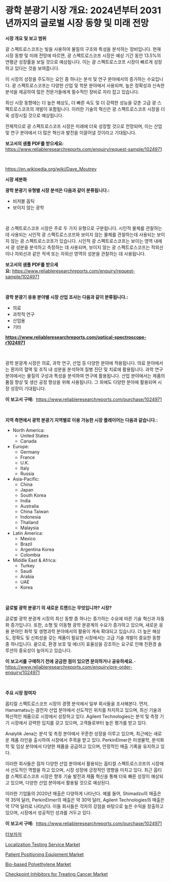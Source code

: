 <p><h1>광학 분광기 시장 개요: 2024년부터 2031년까지의 글로벌 시장 동향 및 미래 전망</h1></p><p><strong>시장 개요 및 보고 범위</strong></p>
<p><p>광 스펙트로스코프는 빛을 사용하여 물질의 구조와 특성을 분석하는 장비입니다. 현재 시장 동향 및 미래 전망에 따르면, 광 스펙트로스코프 시장은 예상 기간 동안 13.5%의 연평균 성장률을 보일 것으로 예상됩니다. 이는 광 스펙트로스코프 시장이 빠르게 성장하고 있다는 것을 보여줍니다.</p><p>이 시장의 성장을 주도하는 요인 중 하나는 분석 및 연구 분야에서의 증가하는 수요입니다. 광 스펙트로스코프는 다양한 산업 및 학문 분야에서 사용되며, 높은 정확성과 신속한 분석을 제공하여 많은 전문가들에게 필수적인 장비로 자리 잡고 있습니다.</p><p>최신 시장 동향에는 더 높은 해상도, 더 빠른 속도 및 더 강력한 성능을 갖춘 고급 광 스펙트로스코프의 개발이 포함됩니다. 이러한 기술의 혁신은 광 스펙트로스코프 시장을 더욱 성장시킬 것으로 예상됩니다.</p><p>전체적으로 광 스펙트로스코프 시장은 미래에 더욱 성장할 것으로 전망되며, 이는 산업 및 연구 분야에서 더 많은 혁신과 발전을 이끌어낼 것이라고 기대됩니다.</p></p>
<p><strong>보고서의 샘플 PDF를 받으세요:</strong> <a href="https://www.reliableresearchreports.com/enquiry/request-sample/1024971">https://www.reliableresearchreports.com/enquiry/request-sample/1024971</a></p>
<p>&nbsp;</p>
<p><a href="https://en.wikipedia.org/wiki/Dave_Moutrey">https://en.wikipedia.org/wiki/Dave_Moutrey</a></p>
<p><strong>시장 세분화</strong></p>
<p><strong>광학 분광기 유형별 시장 분석은 다음과 같이 분류됩니다.:</strong></p>
<p><ul><li>비저블 옵틱</li><li>보이지 않는 광학</li></ul></p>
<p>&nbsp;</p>
<p><p>광 스펙트로스코프 시장은 주로 두 가지 유형으로 구분됩니다. 시인적 물체를 관찰하는데 사용되는 시인적 광 스펙트로스코프와 보이지 않는 물체를 관찰하는데 사용되는 보이지 않는 광 스펙트로스코프가 있습니다. 시인적 광 스펙트로스코프는 보이는 영역 내에서 광 성분을 분석하고 측정하는 데 사용되며, 보이지 않는 광 스펙트로스코프는 적외선이나 자외선과 같은 적색 또는 자외선 영역의 성분을 관찰하는 데 사용됩니다.</p></p>
<p><strong>보고서의 샘플 PDF를 받으세요:</strong>&nbsp;<a href="https://www.reliableresearchreports.com/enquiry/request-sample/1024971">https://www.reliableresearchreports.com/enquiry/request-sample/1024971</a></p>
<p>&nbsp;</p>
<p><strong> 광학 분광기 응용 분야별 시장 산업 조사는 다음과 같이 분류됩니다.:</strong></p>
<p><ul><li>의료</li><li>과학적 연구</li><li>산업용</li><li>기타</li></ul></p>
<p><strong><a href="https://www.reliableresearchreports.com/optical-spectroscope-r1024971">https://www.reliableresearchreports.com/optical-spectroscope-r1024971</a></strong></p>
<p>&nbsp;</p>
<p><p>광학 분광계 시장은 의료, 과학 연구, 산업 등 다양한 분야에 적용됩니다. 의료 분야에서는 환자의 혈액 및 조직 내 성분을 분석하여 질병 진단 및 치료에 활용됩니다. 과학 연구 분야에서는 물질의 구성과 특성을 분석하여 연구에 활용됩니다. 산업 분야에서는 제품의 품질 향상 및 생산 공정 향상을 위해 사용됩니다. 그 외에도 다양한 분야에 활용되며 시장 성장이 기대됩니다.</p></p>
<p><strong>이 보고서 구매:</strong>&nbsp; <a href="https://www.reliableresearchreports.com/purchase/1024971">https://www.reliableresearchreports.com/purchase/1024971</a></p>
<p>&nbsp;</p>
<p><strong>지역 측면에서 광학 분광기 지역별로 이용 가능한 시장 플레이어는 다음과 같습니다.:</strong></p>
<p><ul>
    <li>
        North America:
        <ul>
            <li>United States</li>
            <li>Canada</li>
        </ul>
    </li>
    <li>
        Europe:
        <ul>
            <li>Germany</li>
            <li>France</li>
            <li>U.K.</li>
            <li>Italy</li>
            <li>Russia</li>
        </ul>
    </li>
    <li>
        Asia-Pacific:
        <ul>
            <li>China</li>
            <li>Japan</li>
            <li>South Korea</li>
            <li>India</li>
            <li>Australia</li>
            <li>China Taiwan</li>
            <li>Indonesia</li>
            <li>Thailand</li>
            <li>Malaysia</li>
        </ul>
    </li>
    <li>
        Latin America:
        <ul>
            <li>Mexico</li>
            <li>Brazil</li>
            <li>Argentina Korea</li>
            <li>Colombia</li>
        </ul>
    </li>
    <li>
        Middle East & Africa:
        <ul>
            <li>Turkey</li>
            <li>Saudi</li>
            <li>Arabia</li>
            <li>UAE</li>
            <li>Korea</li>
        </ul>
    </li>
    </ul></p>
<p>&nbsp;</p>
<p><strong>글로벌 광학 분광기 의 새로운 트렌드는 무엇입니까? 시장?</strong></p>
<p><p>글로벌 광학 분광계 시장의 최신 동향 중 하나는 증가하는 수요에 따른 기술 혁신과 자동화 증가입니다. 또한, 소형 및 이동형 광학 분광계의 수요가 증가하고 있으며, 새로운 응용 분야인 화학 및 생명과학 분야에서의 활용이 계속 확대되고 있습니다. 더 높은 해상도, 정확도 및 신뢰성을 갖는 제품이 필요한 시장에서는 고급 기술 개발이 중요한 동향 중 하나입니다. 끝으로, 환경 보호 및 에너지 효율성을 강조하는 요구로 인해 친환경 솔루션의 중요성이 높아지고 있습니다.</p></p>
<p><strong>이 보고서를 구매하기 전에 궁금한 점이 있으면 문의하거나 공유하세요.</strong>- <a href="https://www.reliableresearchreports.com/enquiry/pre-order-enquiry/1024971">https://www.reliableresearchreports.com/enquiry/pre-order-enquiry/1024971</a></p>
<p>&nbsp;</p>
<p><strong>주요 시장 참여자</strong></p>
<p><p>옵티컬 스펙트로스코프 시장의 경쟁 분석에서 일부 회사들을 조사해본다. 먼저, Hamamatsu는 광전자 산업 분야에서 선도적인 위치를 차지하고 있으며, 최신 기술과 혁신적인 제품으로 시장에서 성장하고 있다. Agilent Technologies는 분석 및 측정 기기 시장에서 강력한 입지를 갖고 있으며, 고객들로부터 높은 평가를 받고 있다.</p><p>Analytik Jena는 분석 및 측정 분야에서 꾸준한 성장을 이루고 있으며, 최근에는 새로운 제품 라인을 출시하여 시장에서 주목을 받고 있다. PerkinElmer은 미생물학, 분석화학 및 임상 분야에서 다양한 제품을 공급하고 있으며, 안정적인 매출 기록을 유지하고 있다.</p><p>이러한 회사들은 점차 다양한 산업 분야에서 활용되는 옵티컬 스펙트로스코프의 시장에서 선도적인 역할을 하고 있으며, 시장 성장에 긍정적인 영향을 미치고 있다. 최근 옵티컬 스펙트로스코프 시장은 향후 기술 발전과 제품 혁신을 통해 더욱 빠른 성장이 예상되고 있으며, 다양한 산업 분야에서 활용될 것으로 예상된다.</p><p>이러한 기업들의 2020년 매출은 다양하게 나타난다. 예를 들어, Shimadzu의 매출은 약 35억 달러, PerkinElmer의 매출은 약 30억 달러, Agilent Technologies의 매출은 약 17억 달러로 나타났다. 이들 회사들은 각자의 강점을 바탕으로 높은 수익을 창출하고 있으며, 시장에서 성공적인 성과를 거두고 있다.</p></p>
<p><strong>이 보고서 구매:</strong>&nbsp;&nbsp;<a href="https://www.reliableresearchreports.com/purchase/1024971">https://www.reliableresearchreports.com/purchase/1024971</a></p>
<p><p><a href="https://medium.com/@mslonkoss78/%ED%84%B0%EB%B3%B4%EC%B0%A8%EC%A0%80-%EC%8B%9C%EC%9E%A5-%EC%A1%B0%EC%82%AC-%EB%B3%B4%EA%B3%A0%EC%84%9C-2024%EB%85%84%EB%B6%80%ED%84%B0-2031%EB%85%84%EA%B9%8C%EC%A7%80-%EC%95%88%EC%A0%95%EC%A0%81%EC%9C%BC%EB%A1%9C-4-2-%EC%9D%98-cagr%EB%A1%9C-%EC%98%88%EC%83%81%EB%90%98%EB%8A%94-%EC%8B%9C%EC%9E%A5-%EC%98%88%EC%B8%A1-%EB%B0%8F-%EC%84%B1%EC%9E%A5-%EC%A0%84%EB%A7%9D-1fcf59199b48">터보차저</a></p><p><a href="https://issuu.com/reportprime-2/docs/localization-testing-service-market-size-2030.pptx">Localization Testing Service Market</a></p><p><a href="https://www.linkedin.com/pulse/patient-positioning-equipment-market-size-growth-trends-statistics-jlwyf">Patient Positioning Equipment Market</a></p><p><a href="https://medium.com/@chiragreportprime3/global-bio-based-polyethylene-market-size-and-market-trends-analysis-by-regional-outlook-885b17960686">Bio-based Polyethylene Market</a></p><p><a href="https://medium.com/@chiragreportprime3/checkpoint-inhibitors-for-treating-cancer-market-size-is-growing-at-cagr-of-5-7-b5a1a133b326">Checkpoint Inhibitors for Treating Cancer Market</a></p></p>
